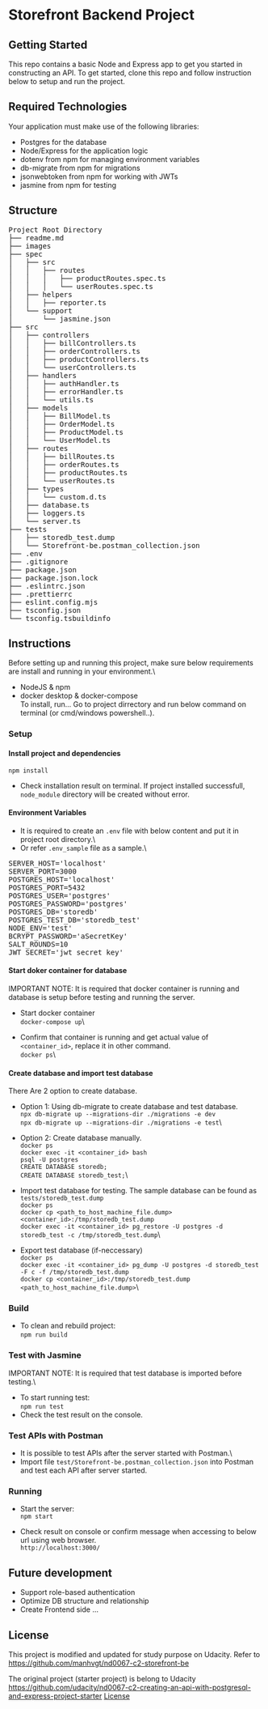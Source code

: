 # Storefront Backend Project

## Getting Started

This repo contains a basic Node and Express app to get you started in constructing an API. To get started, clone this repo and follow instruction below to setup and run the project.

## Required Technologies

Your application must make use of the following libraries:

- Postgres for the database
- Node/Express for the application logic
- dotenv from npm for managing environment variables
- db-migrate from npm for migrations
- jsonwebtoken from npm for working with JWTs
- jasmine from npm for testing

## Structure
<pre>
Project Root Directory
├── readme.md
├── images
├── spec
│   ├── src
│   │   ├── routes
│   │   │   ├── productRoutes.spec.ts
│   │   │   └── userRoutes.spec.ts
│   ├── helpers
│   │   ├── reporter.ts
│   └── support
│       └── jasmine.json
├── src
│   ├── controllers
│   │   ├── billControllers.ts
│   │   ├── orderControllers.ts
│   │   ├── productControllers.ts
│   │   └── userControllers.ts
│   ├── handlers
│   │   ├── authHandler.ts
│   │   ├── errorHandler.ts
│   │   └── utils.ts
│   ├── models
│   │   ├── BillModel.ts
│   │   ├── OrderModel.ts
│   │   ├── ProductModel.ts
│   │   └── UserModel.ts
│   ├── routes
│   │   ├── billRoutes.ts
│   │   ├── orderRoutes.ts
│   │   ├── productRoutes.ts
│   │   └── userRoutes.ts
│   ├── types
│   │   └── custom.d.ts
│   ├── database.ts
│   ├── loggers.ts
│   └── server.ts
├── tests
│   ├── storedb_test.dump
│   └── Storefront-be.postman_collection.json
├── .env
├── .gitignore
├── package.json
├── package.json.lock
├── .eslintrc.json
├── .prettierrc
├── eslint.config.mjs
├── tsconfig.json
└── tsconfig.tsbuildinfo
</pre>

## Instructions

Before setting up and running this project, make sure below requirements are install and running in your environment.\
- NodeJS & npm
- docker desktop & docker-compose\
To install, run... Go to project dirrectory and run below command on terminal (or cmd/windows powershell..).

### Setup

#### Install project and dependencies

`npm install`

- Check installation result on terminal. If project installed successfull, `node_module` directory will be created without error.

#### Environment Variables
- It is required to create an `.env` file with below content and put it in project root directory.\
- Or refer `.env_sample` file as a sample.\

<pre>
SERVER_HOST='localhost'
SERVER_PORT=3000
POSTGRES_HOST='localhost'
POSTGRES_PORT=5432
POSTGRES_USER='postgres'
POSTGRES_PASSWORD='postgres'
POSTGRES_DB='storedb'
POSTGRES_TEST_DB='storedb_test'
NODE_ENV='test'
BCRYPT_PASSWORD='aSecretKey'
SALT_ROUNDS=10
JWT_SECRET='jwt_secret_key'
</pre>

#### Start doker container for database
IMPORTANT NOTE: It is required that docker container is running and database is setup before testing and running the server.

- Start docker container\
  `docker-compose up`\

- Confirm that container is running and get actual value of `<container_id>`, replace it in other command.\
  `docker ps`\

#### Create database and import test database
There Are 2 option to create database.
- Option 1: Using db-migrate to create database and test database.\
  `npx db-migrate up --migrations-dir ./migrations -e dev`\
  `npx db-migrate up --migrations-dir ./migrations -e test`\

- Option 2: Create database manually.\
  `docker ps`\
  `docker exec -it <container_id> bash`\
  `psql -U postgres`\
  `CREATE DATABASE storedb;`\
  `CREATE DATABASE storedb_test;`\

- Import test database for testing. The sample database can be found as `tests/storedb_test.dump`\
  `docker ps`\
  `docker cp <path_to_host_machine_file.dump> <container_id>:/tmp/storedb_test.dump`\
  `docker exec -it <container_id> pg_restore -U postgres -d storedb_test -c /tmp/storedb_test.dump`\

- Export test database (if-neccessary)\
  `docker ps`\
  `docker exec -it <container_id> pg_dump -U postgres -d storedb_test -F c -f /tmp/storedb_test.dump`\
  `docker cp <container_id>:/tmp/storedb_test.dump <path_to_host_machine_file.dump>`\

### Build

- To clean and rebuild project:\
  `npm run build`

### Test with Jasmine
IMPORTANT NOTE: It is required that test database is imported before testing.\
- To start running test:\
`npm run test`
- Check the test result on the console.

### Test APIs with Postman
- It is possible to test APIs after the server started with Postman.\
- Import file `test/Storefront-be.postman_collection.json` into Postman and test each API after server started.

### Running
- Start the server:\
  `npm start`

- Check result on console or confirm message when accessing to below url using web browser.\
  `http://localhost:3000/`

## Future development

- Support role-based authentication
- Optimize DB structure and relationship
- Create Frontend side
  ...

## License

This project is modified and updated for study purpose on Udacity.
Refer to https://github.com/manhvgt/nd0067-c2-storefront-be

The original project (starter project) is belong to Udacity https://github.com/udacity/nd0067-c2-creating-an-api-with-postgresql-and-express-project-starter
[License](LICENSE.txt)
